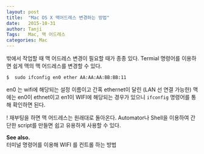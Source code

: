 ```yaml
---
layout: post
title:  "Mac OS X 맥어드레스 변경하는 방법"
date:   2015-10-31
author: Tanji
Tags:   Mac, 맥 어드레스
categories: Mac
---
```


밖에서 작업할 때 맥 어드레스 변경이 필요할 때가 종종 있다. Termial 명령어를 이용하면 쉽게 맥의 맥 어드레스를 변경할 수 있다.

	$  sudo ifconfig en0 ether AA:AA:AA:BB:BB:11

en0 는 wifi에 해당되는 설정 이름이고 간혹 ethernet이 달린 (LAN 선 연결 가능한) 맥에는 en0이 ethnet이고 en1이 WIFI에 해당되는 경우가 있으니 `ifconfig` 명령어를 통해 확인하면 된다.

! 재부팅을 하면 맥 어드레스는 원래대로 돌아온다. Automator나 Shell을 이용하여 간단한 script를 만들면 쉽고 유용하게 사용할 수 있다.

**See also.**  
터미널 명령어를 이용해 WIFI 를 컨트롤 하는 방법

